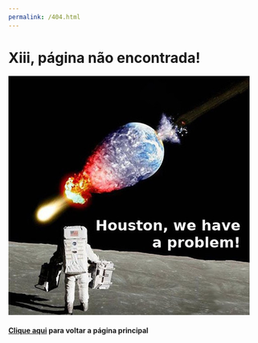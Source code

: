 ```yaml
---
permalink: /404.html
---
```

# Xiii, página não encontrada!
![Huston meme](/assets/img/img_404.jpg)
#### [Clique aqui](../) para voltar a página principal